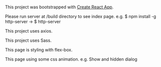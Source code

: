 This project was bootstrapped with [Create React App](https://github.com/facebook/create-react-app).

Please run server at /build directory to see index page. 
e.g. $ npm install -g http-server -> $ http-server

This project uses axios.

This project uses Sass.

This page is styling with flex-box.

This page using some css animation. e.g. Show and hidden dialog